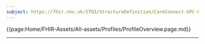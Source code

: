 ```yaml
---
subject: https://fhir.nhs.uk/STU3/StructureDefinition/CareConnect-GPC-Observation-1
---
```


{{page:Home/FHIR-Assets/All-assets/Profiles/ProfileOverview.page.md}}

---
